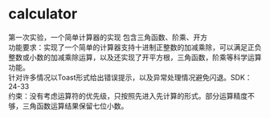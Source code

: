 # calculator
第一次实验，一个简单计算器的实现 包含三角函数、阶乘、开方
<br> 功能要求：实现了一个简单的计算器支持十进制正整数的加减乘除，可以满足正负整数或小数的加减乘除运算，以及还实现了开平方根，三角函数，阶乘等科学运算功能。
<br> 针对许多情况以Toast形式给出错误提示，以及异常处理情况避免闪退。SDK：24-33
<br> 约束：没有考虑运算符的优先级，只按照先进入先计算的形式。部分运算精度不够，三角函数运算结果保留七位小数。
